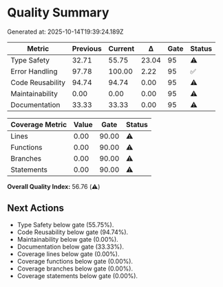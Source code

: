 # Quality Summary

Generated at: 2025-10-14T19:39:24.189Z

| Metric | Previous | Current | Δ | Gate | Status |
| --- | --- | --- | --- | --- | --- |
| Type Safety | 32.71 | 55.75 | 23.04 | 95 | ⚠️ |
| Error Handling | 97.78 | 100.00 | 2.22 | 95 | ✅ |
| Code Reusability | 94.74 | 94.74 | 0.00 | 95 | ⚠️ |
| Maintainability | 0.00 | 0.00 | 0.00 | 95 | ⚠️ |
| Documentation | 33.33 | 33.33 | 0.00 | 95 | ⚠️ |

| Coverage Metric | Value | Gate | Status |
| --- | --- | --- | --- |
| Lines | 0.00 | 90.00 | ⚠️ |
| Functions | 0.00 | 90.00 | ⚠️ |
| Branches | 0.00 | 90.00 | ⚠️ |
| Statements | 0.00 | 90.00 | ⚠️ |

**Overall Quality Index:** 56.76 (⚠️)

## Next Actions
- Type Safety below gate (55.75%).
- Code Reusability below gate (94.74%).
- Maintainability below gate (0.00%).
- Documentation below gate (33.33%).
- Coverage lines below gate (0.00%).
- Coverage functions below gate (0.00%).
- Coverage branches below gate (0.00%).
- Coverage statements below gate (0.00%).

